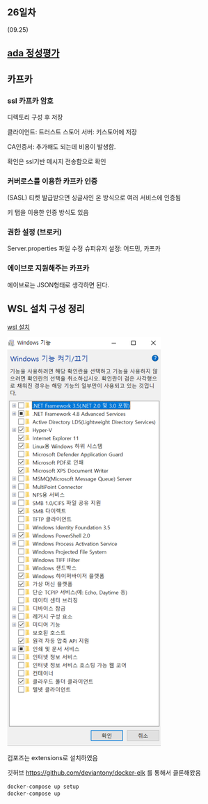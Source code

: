 ## 26일차
(09.25)

## [ada 정성평가](https://docs.google.com/spreadsheets/d/1Zet44Qir8D_uNZhyJMgyQ9hjC5sBpbjP/edit?usp=sharing&ouid=108430094174522716965&rtpof=true&sd=true)


## 카프카
### ssl 카프카 암호
디렉토리 <SSL> 구성 후 저장

클라이언트: 트러스트 스토어
서버: 키스토어에 저장

CA인증서: 추가해도 되는데 비용이 발생함.

확인은 ssl기반 메시지 전송함으로 확인

### 커버로스를 이용한 카프카 인증
(SASL) 티켓 발급받으면 싱글사인 온 방식으로 여러 서비스에 인증됨

키 탭을 이용한 인증 방식도 있음

### 권한 설정 (브로커)

Server.properties 파일 수정
슈퍼유저 설정: 어드민, 카프카

### 에이브로 지원해주는 카프카
에이브로는 JSON형태로 생각하면 된다.

## WSL 설치 구성 정리

[wsl 설치](https://xpectation.tistory.com/166#--%--%EB%A-%BC%EC%A-%--%--BIOS%EC%--%--%--%EC%A-%--%EC%-E%--%ED%--%--%EC%--%AC%--CPU%EC%-D%--%--%EA%B-%--%EC%--%--%ED%--%--%--%EA%B-%B-%EB%-A%A-%EC%-D%--%--%EC%BC%-C%EC%-E%---)

![img.png](img.png)

컴포즈는 extensions로 설치하였음

깃허브 https://github.com/deviantony/docker-elk 를 통해서 
클론해왔음

    docker-compose up setup
    docker-compose up

